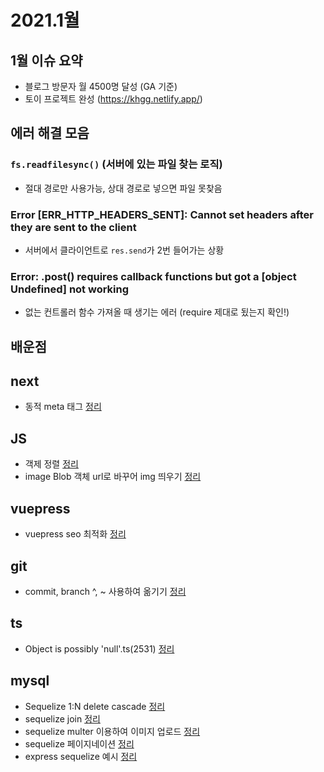 # 2021.1월

## 1월 이슈 요약

- 블로그 방문자 월 4500명 달성 (GA 기준)
- 토이 프로젝트 완성 (https://khgg.netlify.app/)

## 에러 해결 모음

### `fs.readfilesync()` (서버에 있는 파일 찾는 로직)

- 절대 경로만 사용가능, 상대 경로로 넣으면 파일 못찾음

### Error [ERR_HTTP_HEADERS_SENT]: Cannot set headers after they are sent to the client

- 서버에서 클라이언트로 `res.send`가 2번 들어가는 상황

### Error: .post() requires callback functions but got a [object Undefined] not working

- 없는 컨트롤러 함수 가져올 때 생기는 에러 (require 제대로 됬는지 확인!)

## 배운점

## next

- 동적 meta 태그 [정리](https://kyounghwan01.github.io/blog/React/next/dynamic-meta/)

## JS

- 객제 정렬 [정리](https://kyounghwan01.github.io/blog/JS/JSbasic/object-sort/)
- image Blob 객체 url로 바꾸어 img 띄우기 [정리](https://kyounghwan01.github.io/blog/JS/JSbasic/Blob-url/)

## vuepress

- vuepress seo 최적화 [정리](https://kyounghwan01.github.io/blog/Vue/vuepress/seo/)

## git

- commit, branch ^, ~ 사용하여 옮기기 [정리](https://kyounghwan01.github.io/blog/etc/git/git-branch-change/)

## ts

- Object is possibly 'null'.ts(2531) [정리](https://kyounghwan01.github.io/blog/TS/object-null/)

## mysql

- Sequelize 1:N delete cascade [정리](https://kyounghwan01.github.io/blog/etc/mysql/sequelize-cascade)
- sequelize join [정리](https://kyounghwan01.github.io/blog/etc/mysql/sequelize-join/)
- sequelize multer 이용하여 이미지 업로드 [정리](https://kyounghwan01.github.io/blog/etc/mysql/sequelize-multer/)
- sequelize 페이지네이션 [정리](https://kyounghwan01.github.io/blog/etc/mysql/sequelize-pagenation/)
- express sequelize 예시 [정리](https://kyounghwan01.github.io/blog/etc/mysql/sequlize-basic-example/)

<Disqus />
